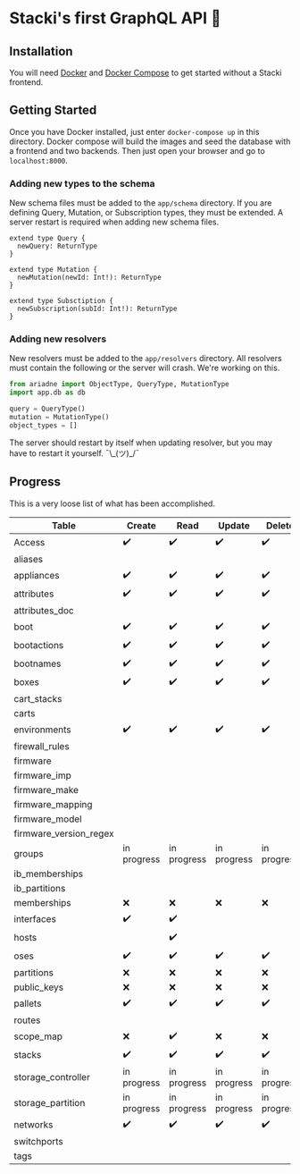 # Stacki's first GraphQL API 🍼

## Installation

You will need [Docker](https://www.docker.com/products/docker-desktop) and [Docker Compose](https://docs.docker.com/compose/) to get started without a Stacki frontend.

## Getting Started

Once you have Docker installed, just enter `docker-compose up` in this directory. Docker compose will build the images and seed the database with a frontend and two backends. Then just open your browser and go to `localhost:8000`.

### Adding new types to the schema

New schema files must be added to the `app/schema` directory. If you are defining Query, Mutation, or Subscription types, they must be extended. A server restart is required when adding new schema files.

```grapqhl
extend type Query {
  newQuery: ReturnType
}

extend type Mutation {
  newMutation(newId: Int!): ReturnType
}

extend type Subsctiption {
  newSubscription(subId: Int!): ReturnType
}
```

### Adding new resolvers

New resolvers must be added to the `app/resolvers` directory. All resolvers must contain the following or the server will crash. We're working on this.

```python
from ariadne import ObjectType, QueryType, MutationType
import app.db as db

query = QueryType()
mutation = MutationType()
object_types = []
```

The server should restart by itself when updating resolver, but you may have to restart it yourself. ¯\\\_(ツ)_/¯

## Progress

This is a very loose list of what has been accomplished.

| Table                  | Create             | Read               | Update             | Delete             |
| ---------------------- | ------------------ | ------------------ | ------------------ | ------------------ |
| Access                 | :heavy_check_mark: | :heavy_check_mark: | :heavy_check_mark: | :heavy_check_mark: |
| aliases                |                    |                    |                    |                    |
| appliances             | :heavy_check_mark: | :heavy_check_mark: | :heavy_check_mark: | :heavy_check_mark: |
| attributes             | :heavy_check_mark: | :heavy_check_mark: | :heavy_check_mark: | :heavy_check_mark: |
| attributes_doc         |                    |                    |                    |                    |
| boot                   | :heavy_check_mark: | :heavy_check_mark: | :heavy_check_mark: | :heavy_check_mark: |
| bootactions            | :heavy_check_mark: | :heavy_check_mark: | :heavy_check_mark: | :heavy_check_mark: |
| bootnames              | :heavy_check_mark: | :heavy_check_mark: | :heavy_check_mark: | :heavy_check_mark: |
| boxes                  | :heavy_check_mark: | :heavy_check_mark: | :heavy_check_mark: | :heavy_check_mark: |
| cart_stacks            |                    |                    |                    |                    |
| carts                  |                    |                    |                    |                    |
| environments           | :heavy_check_mark: | :heavy_check_mark: | :heavy_check_mark: | :heavy_check_mark: |
| firewall_rules         |                    |                    |                    |                    |
| firmware               |                    |                    |                    |                    |
| firmware_imp           |                    |                    |                    |                    |
| firmware_make          |                    |                    |                    |                    |
| firmware_mapping       |                    |                    |                    |                    |
| firmware_model         |                    |                    |                    |                    |
| firmware_version_regex |                    |                    |                    |                    |
| groups                 | in progress        | in progress        | in progress        | in progress        |
| ib_memberships         |                    |                    |                    |                    |
| ib_partitions          |                    |                    |                    |                    |
| memberships            | :x:                | :x:                | :x:                | :x:                |
| interfaces             | :heavy_check_mark: | :heavy_check_mark: |                    |                    |
| hosts                  |                    | :heavy_check_mark: |                    |                    |
| oses                   | :heavy_check_mark: | :heavy_check_mark: | :heavy_check_mark: | :heavy_check_mark: |
| partitions             | :x:                | :x:                | :x:                | :x:                |
| public_keys            | :x:                | :x:                | :x:                | :x:                |
| pallets                | :heavy_check_mark: | :heavy_check_mark: | :heavy_check_mark: | :heavy_check_mark: |
| routes                 |                    |                    |                    |                    |
| scope_map              | :x:                | :heavy_check_mark: | :x:                | :x:                |
| stacks                 | :heavy_check_mark: | :heavy_check_mark: | :heavy_check_mark: | :heavy_check_mark: |
| storage_controller     | in progress        | in progress        | in progress        | in progress        |
| storage_partition      | in progress        | in progress        | in progress        | in progress        |
| networks               | :heavy_check_mark: | :heavy_check_mark: | :heavy_check_mark: | :heavy_check_mark: |
| switchports            |                    |                    |                    |                    |
| tags                   |                    |                    |                    |                    |
